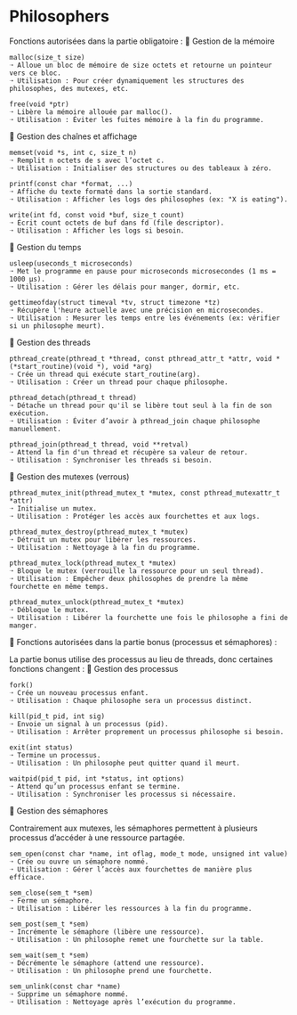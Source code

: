 # Philosophers

Fonctions autorisées dans la partie obligatoire :
🔹 Gestion de la mémoire

    malloc(size_t size)
    ➝ Alloue un bloc de mémoire de size octets et retourne un pointeur vers ce bloc.
    ➝ Utilisation : Pour créer dynamiquement les structures des philosophes, des mutexes, etc.

    free(void *ptr)
    ➝ Libère la mémoire allouée par malloc().
    ➝ Utilisation : Éviter les fuites mémoire à la fin du programme.

🔹 Gestion des chaînes et affichage

    memset(void *s, int c, size_t n)
    ➝ Remplit n octets de s avec l’octet c.
    ➝ Utilisation : Initialiser des structures ou des tableaux à zéro.

    printf(const char *format, ...)
    ➝ Affiche du texte formaté dans la sortie standard.
    ➝ Utilisation : Afficher les logs des philosophes (ex: "X is eating").

    write(int fd, const void *buf, size_t count)
    ➝ Écrit count octets de buf dans fd (file descriptor).
    ➝ Utilisation : Afficher les logs si besoin.

🔹 Gestion du temps

    usleep(useconds_t microseconds)
    ➝ Met le programme en pause pour microseconds microsecondes (1 ms = 1000 µs).
    ➝ Utilisation : Gérer les délais pour manger, dormir, etc.

    gettimeofday(struct timeval *tv, struct timezone *tz)
    ➝ Récupère l'heure actuelle avec une précision en microsecondes.
    ➝ Utilisation : Mesurer les temps entre les événements (ex: vérifier si un philosophe meurt).

🔹 Gestion des threads

    pthread_create(pthread_t *thread, const pthread_attr_t *attr, void *(*start_routine)(void *), void *arg)
    ➝ Crée un thread qui exécute start_routine(arg).
    ➝ Utilisation : Créer un thread pour chaque philosophe.

    pthread_detach(pthread_t thread)
    ➝ Détache un thread pour qu'il se libère tout seul à la fin de son exécution.
    ➝ Utilisation : Éviter d’avoir à pthread_join chaque philosophe manuellement.

    pthread_join(pthread_t thread, void **retval)
    ➝ Attend la fin d'un thread et récupère sa valeur de retour.
    ➝ Utilisation : Synchroniser les threads si besoin.

🔹 Gestion des mutexes (verrous)

    pthread_mutex_init(pthread_mutex_t *mutex, const pthread_mutexattr_t *attr)
    ➝ Initialise un mutex.
    ➝ Utilisation : Protéger les accès aux fourchettes et aux logs.

    pthread_mutex_destroy(pthread_mutex_t *mutex)
    ➝ Détruit un mutex pour libérer les ressources.
    ➝ Utilisation : Nettoyage à la fin du programme.

    pthread_mutex_lock(pthread_mutex_t *mutex)
    ➝ Bloque le mutex (verrouille la ressource pour un seul thread).
    ➝ Utilisation : Empêcher deux philosophes de prendre la même fourchette en même temps.

    pthread_mutex_unlock(pthread_mutex_t *mutex)
    ➝ Débloque le mutex.
    ➝ Utilisation : Libérer la fourchette une fois le philosophe a fini de manger.

📌 Fonctions autorisées dans la partie bonus (processus et sémaphores) :

La partie bonus utilise des processus au lieu de threads, donc certaines fonctions changent :
🔹 Gestion des processus

    fork()
    ➝ Crée un nouveau processus enfant.
    ➝ Utilisation : Chaque philosophe sera un processus distinct.

    kill(pid_t pid, int sig)
    ➝ Envoie un signal à un processus (pid).
    ➝ Utilisation : Arrêter proprement un processus philosophe si besoin.

    exit(int status)
    ➝ Termine un processus.
    ➝ Utilisation : Un philosophe peut quitter quand il meurt.

    waitpid(pid_t pid, int *status, int options)
    ➝ Attend qu’un processus enfant se termine.
    ➝ Utilisation : Synchroniser les processus si nécessaire.

🔹 Gestion des sémaphores

Contrairement aux mutexes, les sémaphores permettent à plusieurs processus d’accéder à une ressource partagée.

    sem_open(const char *name, int oflag, mode_t mode, unsigned int value)
    ➝ Crée ou ouvre un sémaphore nommé.
    ➝ Utilisation : Gérer l’accès aux fourchettes de manière plus efficace.

    sem_close(sem_t *sem)
    ➝ Ferme un sémaphore.
    ➝ Utilisation : Libérer les ressources à la fin du programme.

    sem_post(sem_t *sem)
    ➝ Incrémente le sémaphore (libère une ressource).
    ➝ Utilisation : Un philosophe remet une fourchette sur la table.

    sem_wait(sem_t *sem)
    ➝ Décrémente le sémaphore (attend une ressource).
    ➝ Utilisation : Un philosophe prend une fourchette.

    sem_unlink(const char *name)
    ➝ Supprime un sémaphore nommé.
    ➝ Utilisation : Nettoyage après l’exécution du programme.

